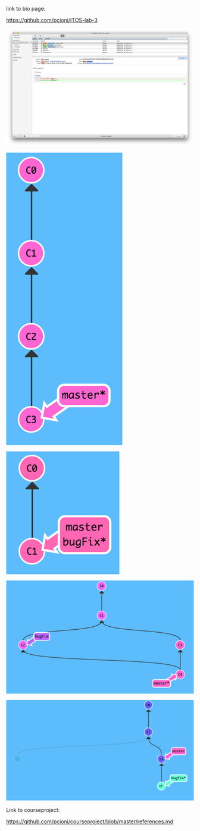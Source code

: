 link to bio page:

https://github.com/pcioni/ITOS-lab-3

![gitk](gitx.png)

![git1](git1.png)

![git2](git2.png)

![git3](git3.png)
 
![git4](git4.png)

Link to courseproject:

https://github.com/pcioni/courseproject/blob/master/references.md